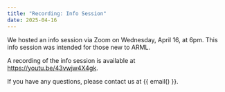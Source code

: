 ```yaml
---
title: "Recording: Info Session"
date: 2025-04-16
---
```


We hosted an info session via Zoom on Wednesday, April 16, at 6pm. This
info session was intended for those new to ARML.

A recording of the info session is available at https://youtu.be/43vwjw4X4gk.

If you have any questions, please contact us at {{ email() }}.
